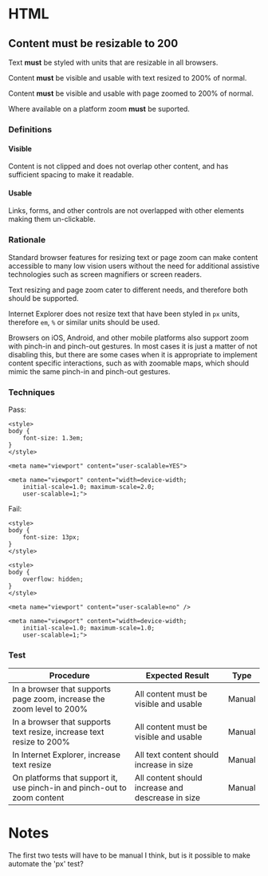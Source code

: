 # HTML

## Content must be resizable to 200

Text **must** be styled with units that are resizable in all browsers.

Content **must** be visible and usable with text resized to 200% of normal.

Content **must** be visible and usable with page zoomed to 200% of normal.

Where available on a platform zoom **must** be suported.

### Definitions

#### Visible

Content is not clipped and does not overlap other content, and has sufficient spacing to make it readable.

#### Usable

Links, forms, and other controls are not overlapped with other elements making them un-clickable.

### Rationale

Standard browser features for resizing text or page zoom can make content accessible to many low vision users without the need for additional assistive technologies such as screen magnifiers or screen readers.

Text resizing and page zoom cater to different needs, and therefore both should be supported.

Internet Explorer does not resize text that have been styled in `px` units, therefore `em`, `%` or similar units should be used.

Browsers on iOS, Android, and other mobile platforms also support zoom with pinch-in and pinch-out gestures. In most cases it is just a matter of not disabling this, but there are some cases when it is appropriate to implement content specific interactions, such as with zoomable maps, which should mimic the same pinch-in and pinch-out gestures.

### Techniques

Pass:

	<style>
	body {
		font-size: 1.3em;
	}
	</style>

	<meta name="viewport" content="user-scalable=YES">
	
	<meta name="viewport" content="width=device-width;
		initial-scale=1.0; maximum-scale=2.0;
		user-scalable=1;">

Fail:
	
	<style>
	body {
		font-size: 13px;
	}
	</style>

	<style>
	body {
		overflow: hidden;
	}
	</style>

	<meta name="viewport" content="user-scalable=no" />
	
	<meta name="viewport" content="width=device-width;
		initial-scale=1.0; maximum-scale=1.0;
		user-scalable=1;">

### Test

| Procedure | Expected Result | Type | 
| --------- | --------------- | ---- |
| In a browser that supports page zoom, increase the zoom level to 200% | All content must be visible and usable | Manual |
| In a browser that supports text resize, increase text resize to 200% | All content must be visible and usable | Manual |
| In Internet Explorer, increase text resize | All text content should increase in size | Manual |
| On platforms that support it, use pinch-in and pinch-out to zoom content | All content should increase and descrease in size | Manual |
	
# Notes

The first two tests will have to be manual I think, but is it possible to make automate the 'px' test?